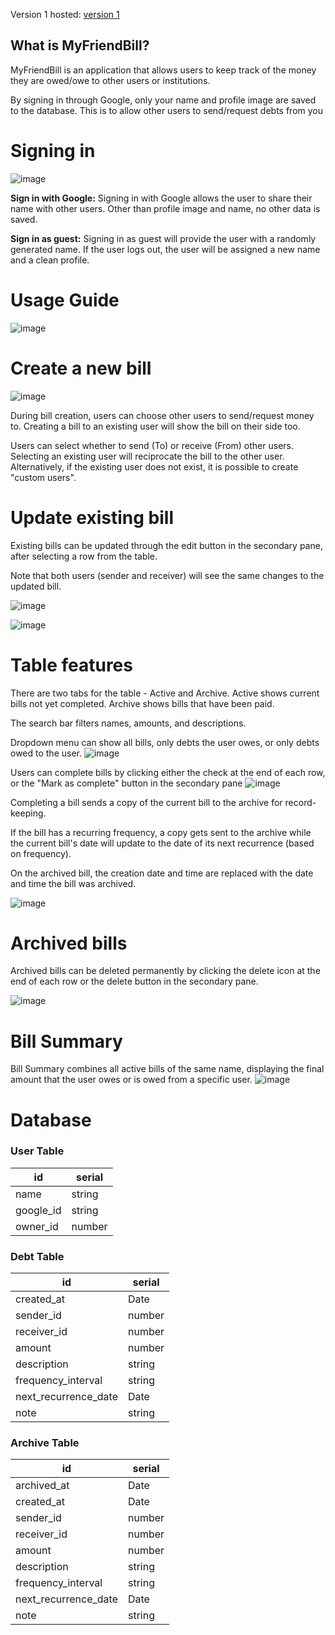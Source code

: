 Version 1 hosted: [version 1](https://myfriendbill.netlify.app/)



## What is MyFriendBill?

MyFriendBill is an application that allows users to keep track of the money they are owed/owe to other users or institutions.

By signing in through Google, only your name and profile image are saved to the database. This is to allow other users to send/request debts from you

# Signing in
![image](https://user-images.githubusercontent.com/8136106/217979974-598f2504-4e16-49b0-9704-3a434086dd2d.png)

**Sign in with Google:** Signing in with Google allows the user to share their name with other users. Other than profile image and name, no other data is saved.

**Sign in as guest:** Signing in as guest will provide the user with a randomly generated name. If the user logs out, the user will be assigned a new name and a clean profile.

# Usage Guide
![image](https://user-images.githubusercontent.com/8136106/216792514-a1f52529-dfe3-4b62-ac93-f6b7522bf85a.png)

# Create a new bill
![image](https://user-images.githubusercontent.com/8136106/217980577-61badb00-9e9d-419b-a108-00a586f32158.png)

During bill creation, users can choose other users to send/request money to. Creating a bill to an existing user will show the bill on their side too.

Users can select whether to send (To) or receive (From) other users. Selecting an existing user will reciprocate the bill to the other user. Alternatively, if the existing user does not exist, it is possible to create "custom users".

# Update existing bill
Existing bills can be updated through the edit button in the secondary pane, after selecting a row from the table.

Note that both users (sender and receiver) will see the same changes to the updated bill.

![image](https://user-images.githubusercontent.com/8136106/217981046-72c7526b-631a-4674-bff7-d307e515fa6b.png)

![image](https://user-images.githubusercontent.com/8136106/217981027-82748ecc-9733-45bc-9cb6-12ce802af9a4.png)

# Table features
There are two tabs for the table - Active and Archive. Active shows current bills not yet completed. Archive shows bills that have been paid.

The search bar filters names, amounts, and descriptions.

Dropdown menu can show all bills, only debts the user owes, or only debts owed to the user.
![image](https://user-images.githubusercontent.com/8136106/217981309-c9996ad2-9f5f-41dc-ab54-28a8599696a9.png)

Users can complete bills by clicking either the check at the end of each row, or the "Mark as complete" button in the secondary pane
![image](https://user-images.githubusercontent.com/8136106/217981402-995cda9b-4337-47c8-a9c4-a5679a6f8b3b.png)

Completing a bill sends a copy of the current bill to the archive for record-keeping.

If the bill has a recurring frequency, a copy gets sent to the archive while the current bill's date will update to the date of its next recurrence (based on frequency).

On the archived bill, the creation date and time are replaced with the date and time the bill was archived.

![image](https://user-images.githubusercontent.com/8136106/217981482-647e0fe3-4aca-4a66-8895-b41413f55999.png)

# Archived bills
Archived bills can be deleted permanently by clicking the delete icon at the end of each row or the delete button in the secondary pane.

![image](https://user-images.githubusercontent.com/8136106/217981511-943599fb-4cd6-47cf-95c2-3594b6fe8402.png)

# Bill Summary
Bill Summary combines all active bills of the same name, displaying the final amount that the user owes or is owed from a specific user.
![image](https://user-images.githubusercontent.com/8136106/218374861-769cdb7c-5221-4831-8bd8-6e44a52b9fdd.png)


# Database

### User Table

| id | serial |
| -- | ------ |
| name | string |
| google_id | string |
| owner_id | number |

### Debt Table
| id | serial |
| -- | ------ |
| created_at | Date |
| sender_id | number |
| receiver_id | number |
| amount | number |
| description | string |
| frequency_interval | string |
| next_recurrence_date | Date |
| note | string |

### Archive Table
| id | serial |
| -- | ------ |
| archived_at | Date |
| created_at  | Date |
| sender_id | number |
| receiver_id | number |
| amount | number |
| description | string |
| frequency_interval | string |
| next_recurrence_date | Date |
| note | string |
